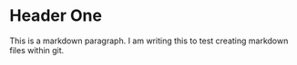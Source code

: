 # Header One

This is a markdown paragraph. I am writing this to test creating markdown files within git.

